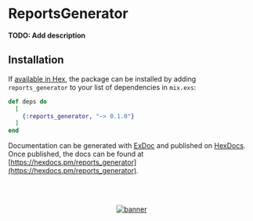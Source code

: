 # ReportsGenerator

**TODO: Add description**

## Installation

If [available in Hex](https://hex.pm/docs/publish), the package can be installed
by adding `reports_generator` to your list of dependencies in `mix.exs`:

```elixir
def deps do
  [
    {:reports_generator, "~> 0.1.0"}
  ]
end
```

Documentation can be generated with [ExDoc](https://github.com/elixir-lang/ex_doc)
and published on [HexDocs](https://hexdocs.pm). Once published, the docs can
be found at [https://hexdocs.pm/reports_generator](https://hexdocs.pm/reports_generator).


<!--START_SECTION:footer-->

<br />
<br />

<p align="center">
  <a href="https://discord.gg/rocketseat" target="_blank">
    <img align="center" src="https://storage.googleapis.com/golden-wind/comunidade/rodape.svg" alt="banner"/>
  </a>
</p>

<!--END_SECTION:footer-->

